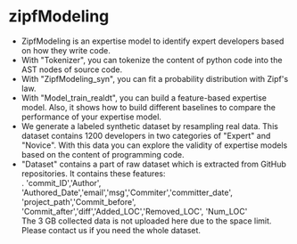 # zipfModeling
- ZipfModeling is an expertise model to identify expert developers based on how they write code. <br />
- With "Tokenizer", you can tokenize the content of python code into the AST nodes of source code. <br />
- With "ZipfModeling_syn", you can fit a probability distribution with Zipf's law.<br />
- With "Model_train_realdt", you can build a feature-based expertise model. Also, it shows how to build different baselines to compare the performance of your expertise model.<br />
- We generate a labeled synthetic dataset by resampling real data. This dataset contains 1200 developers in two categories of "Expert" and "Novice". With this data you can explore the validity of expertise models based on the content of programming code. <br />
-  "Dataset" contains a part of raw dataset which is extracted from GitHub repositories. It contains these features:<br />
. 'commit_ID','Author', 'Authored_Date','email','msg','Commiter','committer_date', 'project_path','Commit_before', 'Commit_after','diff','Added_LOC','Removed_LOC', 'Num_LOC'<br />
   The 3 GB collected data is not uploaded here due to the space limit. Please contact us if you need the whole dataset. 
